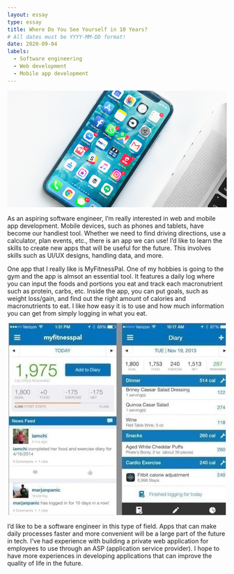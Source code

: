 ```yaml
---
layout: essay
type: essay
title: Where Do You See Yourself in 10 Years?
# All dates must be YYYY-MM-DD format!
date: 2020-09-04
labels:
  - Software engineering
  - Web development
  - Mobile app development
---
```


<p align = "center">
  <img src = "../images/phone.png">
</p>

As an aspiring software engineer, I’m really interested in web and mobile app development. Mobile devices, such as phones and tablets, have become our handiest tool. Whether we need to find driving directions, use a calculator, plan events, etc., there is an app we can use! I’d like to learn the skills to create new apps that will be useful for the future. This involves skills such as UI/UX designs, handling data, and more.

One app that I really like is MyFitnessPal. One of my hobbies is going to the gym and the app is almsot an essential tool. It features a daily log where you can input the foods and portions you eat and track each macronutrient such as protein, carbs, etc. Inside the app, you can put goals, such as weight loss/gain, and find out the right amount of calories and macronutrients to eat. I like how easy it is to use and how much information you can get from simply logging in what you eat.

<p align = "center">
  <img src = "../images/myfitnesspal.jpg">
</p>

I’d like to be a software engineer in this type of field. Apps that can make daily processes faster and more convenient will be a large part of the future in tech. I’ve had experience with building a private web application for employees to use through an ASP (application service provider). I hope to have more experiences in developing applications that can improve the quality of life in the future. 

